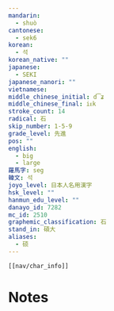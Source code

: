 ```yaml
---
mandarin:
  - shuò
cantonese:
  - sek6
korean:
  - 석
korean_native: ""
japanese:
  - SEKI
japanese_nanori: ""
vietnamese:
middle_chinese_initial: d͡ʑ
middle_chinese_final: iᴇk
stroke_count: 14
radical: 石
skip_number: 1-5-9
grade_level: 先進
pos: ""
english:
  - big
  - large
羅馬字: seg
韓文: 석
joyo_level: 日本人名用漢字
hsk_level: ""
hanmun_edu_level: ""
danayo_id: 7282
mc_id: 2510
graphemic_classification: 石
stand_in: 碩大
aliases:
  - 硕
---
```

```meta-bind-embed
[[nav/char_info]]
```

# Notes
